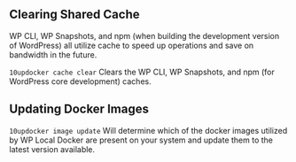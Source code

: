## Clearing Shared Cache
WP CLI, WP Snapshots, and npm (when building the development version of WordPress) all utilize cache to speed up 
operations and save on bandwidth in the future. 

`10updocker cache clear` Clears the WP CLI, WP Snapshots, and npm (for WordPress core development) caches.

## Updating Docker Images
`10updocker image update` Will determine which of the docker images utilized by WP Local Docker are present on your
system and update them to the latest version available. 
